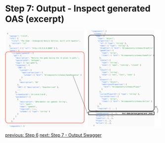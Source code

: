 # Step 7: Output - Inspect generated OAS (excerpt)

![step-7](./info-material/Apodini-OAS-Instructions/step-7.png)

[previous: Step 6](./step-6.md)
[next: Step 7 - Output Swagger](./step-7-1.md)
